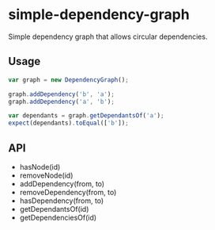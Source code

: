 # simple-dependency-graph
Simple dependency graph that allows circular dependencies.

## Usage
```js
var graph = new DependencyGraph();

graph.addDependency('b', 'a');
graph.addDependency('a', 'b');

var dependants = graph.getDependantsOf('a');
expect(dependants).toEqual(['b']);
```

## API
- hasNode(id)
- removeNode(id)
- addDependency(from, to)
- removeDependency(from, to)
- hasDependency(from, to)
- getDependantsOf(id)
- getDependenciesOf(id)
